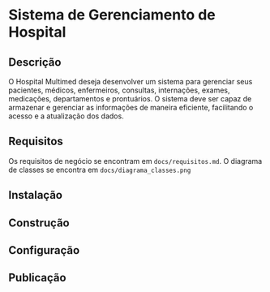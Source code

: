 # Sistema de Gerenciamento de Hospital

## Descrição
O Hospital Multimed deseja desenvolver um sistema para gerenciar seus pacientes, médicos, enfermeiros, consultas, internações, exames, medicações, departamentos e prontuários. O sistema deve ser capaz de armazenar e gerenciar as informações de maneira eficiente, facilitando o acesso e a atualização dos dados.

## Requisitos
Os requisitos de negócio se encontram em `docs/requisitos.md`. 
O diagrama de classes se encontra em `docs/diagrama_classes.png`

## Instalação

## Construção

## Configuração

## Publicação
